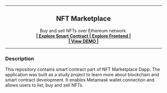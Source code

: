 <hr>
<div align="center">
 <h2 align="center">NFT Marketplace</h2>
  <p align="center">
    Buy and sell NFTs over Ethereum network.
    <br />
    <a href="https://github.com/neeyno/hardhat_nft_marketplace" target="_blank" >
      <strong>| Explore Smart Contract </strong>
    </a>
    <a  href="https://github.com/neeyno/nextjs-nft-marketplace" target="_blank">
    <strong>| Explore Frontend |</strong>
    </a>
    <br />
    <a  href="https://github.com" target="_blank"><strong>| View DEMO |</strong></a>
 </p>
</div>
<hr>

### Description

This repository contains smart contract part of NFT Marketplace Dapp.
The application was built as a study project to learn more about blockchain and smart contract development. It enables Metamask wallet connection and allows users to list, buy and sell NFTs.
